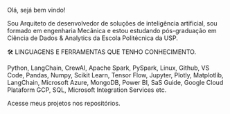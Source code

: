 Olá, sejá bem vindo!

Sou Arquiteto de desenvolvedor de soluções de inteligência artificial, sou formado em engenharia Mecânica e estou estudando pós-graduação em Ciência de Dados & Analytics da Escola Politécnica da USP.

🛠 LINGUAGENS E FERRAMENTAS QUE TENHO CONHECIMENTO.

Python, LangChain, CrewAI, Apache Spark, PySpark, Linux, Github, VS Code, Pandas, Numpy, Scikit Learn, Tensor Flow, Jupyter, Plotly, Matplotlib, LangChain, Microsoft Azure, MongoDB, Power BI, SaS Guide, Google Cloud Plataform GCP, SQL, Microsoft Integration Services etc.

Acesse meus projetos nos repositórios.
